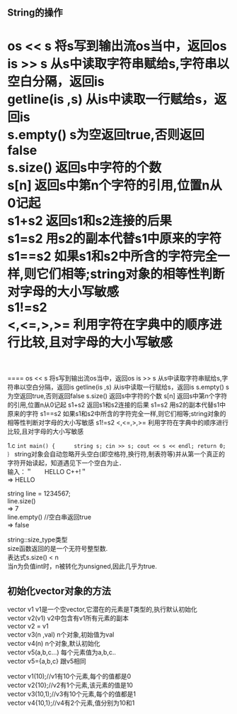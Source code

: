 String的操作
-------
os << s        将s写到输出流os当中，返回os<br>
is >> s        从s中读取字符串赋给s,字符串以空白分隔，返回is<br>
getline(is ,s) 从is中读取一行赋给s，返回is<br>
s.empty()      s为空返回true,否则返回false<br>
s.size()       返回s中字符的个数<br>
s[n]           返回s中第n个字符的引用,位置n从0记起<br>
s1+s2          返回s1和s2连接的后果<br>
s1=s2          用s2的副本代替s1中原来的字符<br>
s1==s2         如果s1和s2中所含的字符完全一样,则它们相等;string对象的相等性判断对字母的大小写敏感<br>
s1!=s2<br>
<,<=,>,>=      利用字符在字典中的顺序进行比较,且对字母的大小写敏感<br>
<br>
=======
====
os << s        将s写到输出流os当中，返回os
is >> s        从s中读取字符串赋给s,字符串以空白分隔，返回is
getline(is ,s) 从is中读取一行赋给s，返回is
s.empty()      s为空返回true,否则返回false
s.size()       返回s中字符的个数
s[n]           返回s中第n个字符的引用,位置n从0记起
s1+s2          返回s1和s2连接的后果
s1=s2          用s2的副本代替s1中原来的字符
s1==s2         如果s1和s2中所含的字符完全一样,则它们相等;string对象的相等性判断对字母的大小写敏感
s1!=s2
<,<=,>,>=      利用字符在字典中的顺序进行比较,且对字母的大小写敏感

1.c
`
int main()
{
　　　string s;
   cin >> s;
   cout << s << endl;
   return 0;
｝
`
string对象会自动忽略开头空白(即空格符,换行符,制表符等)并从第一个真正的字符开始读起，知道遇见下一个空白为止．<br>
输入：＂　　HELLO C++!＂<br>
=>     HELLO<br>

string line = 1234567;<br>
line.size()<br>
=> 7<br>
line.empty() //空白串返回true<br>
=> false<br>

string::size_type类型 <br>
size函数返回的是一个无符号整型数.<br>
表达式s.size() < n<br>
当n为负值int时，n被转化为unsigned,因此几乎为true.<br>

初始化vector对象的方法
-------
vector<T>     v1             v1是一个空vector,它潜在的元素是T类型的,执行默认初始化<br>
vector<T>     v2(v1)      v2中包含有v1所有元素的副本<br>
vector<T>     v2 = v1 <br >
vector<T>     v3(n ,val)  n个对象,初始值为val<br>
vector<T>     v4(n)          n个对象,默认初始化<br>
vector<T>     v5(a,b,c...) 每个元素值为a,b,c..<br>
vector<T>     v5={a,b,c}  跟v5相同<br>

vector<int>  v1(10);//v1有10个元素,每个的值都是0<br>
vector<int>  v2{10};//v2有1个元素,该元素的值是10<br>
vector<int>  v3(10,1);//v3有10个元素,每个的值都是1<br>
vector<int>  v4{10,1};//v4有2个元素,值分别为10和1<br>















